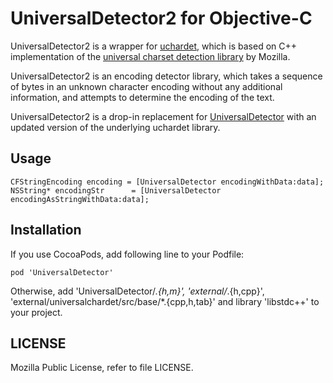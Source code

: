 # UniversalDetector2 for Objective-C

UniversalDetector2 is a wrapper for [uchardet](http://code.google.com/p/uchardet/), which is based on C++ implementation of the [universal charset detection library](http://lxr.mozilla.org/seamonkey/source/extensions/universalchardet/) by Mozilla.

UniversalDetector2 is an encoding detector library, which takes a sequence of bytes in an unknown character encoding without any additional information, and attempts to determine the encoding of the text.

UniversalDetector2 is a drop-in replacement for [UniversalDetector](https://github.com/siuying/UniversalDetector) with an updated version of the underlying uchardet library.

## Usage

```
CFStringEncoding encoding = [UniversalDetector encodingWithData:data];
NSString* encodingStr      = [UniversalDetector encodingAsStringWithData:data];
```

## Installation

If you use CocoaPods, add following line to your Podfile:

```
pod 'UniversalDetector'
```

Otherwise, add 'UniversalDetector/*.{h,m}', 'external/*.{h,cpp}', 'external/universalchardet/src/base/*.{cpp,h,tab}' and library 'libstdc++' to your project.

## LICENSE

Mozilla Public License, refer to file LICENSE.
